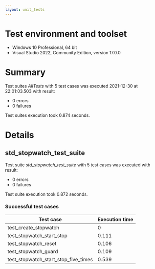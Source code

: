 ```yaml
---
layout: unit_tests
---
```


# Test environment and toolset 

* Windows 10 Professional, 64 bit
* Visual Studio 2022, Community Edition, version 17.0.0

# Summary

Test suites *AllTests* with 5 test cases was executed 2021-12-30 at 22:01:03.503 with result:

* 0 errors
* 0 failures

Test suites execution took 0.874 seconds.

# Details

## std_stopwatch_test_suite

Test suite *std_stopwatch_test_suite* with 5 test cases was executed with result:

* 0 errors
* 0 failures

Test suite execution took 0.872 seconds.

### Successful test cases

Test case|Execution time
-|-
test_create_stopwatch | 0
test_stopwatch_start_stop | 0.111
test_stopwatch_reset | 0.106
test_stopwatch_guard | 0.109
test_stopwatch_start_stop_five_times | 0.539

